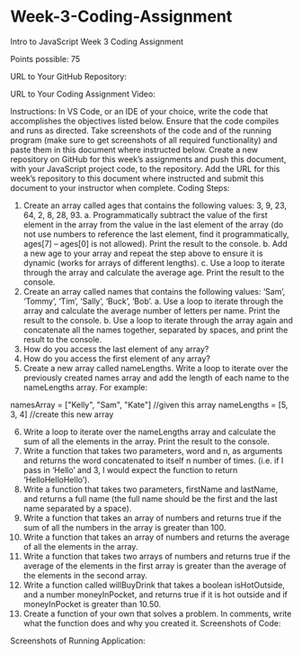 # Week-3-Coding-Assignment
Intro to JavaScript Week 3 Coding Assignment

Points possible: 75

URL to Your GitHub Repository:

URL to Your Coding Assignment Video:


Instructions: In VS Code, or an IDE of your choice, write the code that accomplishes the objectives listed below. Ensure that the code compiles and runs as directed. Take screenshots of the code and of the running program (make sure to get screenshots of all required functionality) and paste them in this document where instructed below. Create a new repository on GitHub for this week’s assignments and push this document, with your JavaScript project code, to the repository. Add the URL for this week’s repository to this document where instructed and submit this document to your instructor when complete.
Coding Steps:
1.	Create an array called ages that contains the following values: 3, 9, 23, 64, 2, 8, 28, 93.
a.	Programmatically subtract the value of the first element in the array from the value in the last element of the array (do not use numbers to reference the last element, find it programmatically, ages[7] – ages[0] is not allowed). Print the result to the console.
b.	Add a new age to your array and repeat the step above to ensure it is dynamic (works for arrays of different lengths).
c.	Use a loop to iterate through the array and calculate the average age. Print the result to the console.
2.	Create an array called names that contains the following values: ‘Sam’, ‘Tommy’, ‘Tim’, ‘Sally’, ‘Buck’, ‘Bob’.
a.	Use a loop to iterate through the array and calculate the average number of letters per name. Print the result to the console.
b.	Use a loop to iterate through the array again and concatenate all the names together, separated by spaces, and print the result to the console.
3.	How do you access the last element of any array?
4.	How do you access the first element of any array?
5.	Create a new array called nameLengths. Write a loop to iterate over the previously created names array and add the length of each name to the nameLengths array.
For example:

namesArray = ["Kelly", "Sam", "Kate"] //given this array
nameLengths = [5, 3, 4] //create this new array


6.	Write a loop to iterate over the nameLengths array and calculate the sum of all the elements in the array. Print the result to the console.
7.	Write a function that takes two parameters, word and n, as arguments and returns the word concatenated to itself n number of times. (i.e. if I pass in ‘Hello’ and 3, I would expect the function to return ‘HelloHelloHello’).
8.	Write a function that takes two parameters, firstName and lastName, and returns a full name (the full name should be the first and the last name separated by a space).
9.	Write a function that takes an array of numbers and returns true if the sum of all the numbers in the array is greater than 100.
10.	Write a function that takes an array of numbers and returns the average of all the elements in the array.
11.	Write a function that takes two arrays of numbers and returns true if the average of the elements in the first array is greater than the average of the elements in the second array.
12.	Write a function called willBuyDrink that takes a boolean isHotOutside, and a number moneyInPocket, and returns true if it is hot outside and if moneyInPocket is greater than 10.50.
13.	Create a function of your own that solves a problem. In comments, write what the function does and why you created it.
Screenshots of Code:

Screenshots of Running Application:
